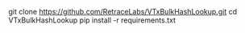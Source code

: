 git clone https://github.com/RetraceLabs/VTxBulkHashLookup.git
cd VTxBulkHashLookup
pip install -r requirements.txt
